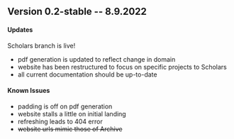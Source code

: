 ## Version 0.2-stable -- 8.9.2022

#### Updates

Scholars branch is live!
- pdf generation is updated to reflect change in domain
- website has been restructured to focus on specific projects to Scholars
- all current documentation should be up-to-date

#### Known Issues

- padding is off on pdf generation
- website stalls a little on initial landing
- refreshing leads to 404 error
- ~~website urls mimic those of Archive~~
